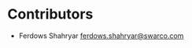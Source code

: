 # Contributors

* Ferdows Shahryar [ferdows.shahryar@swarco.com](mailto:ferdows.shahryar@swarco.com)
